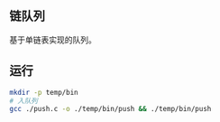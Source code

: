 
## 链队列
基于单链表实现的队列。

## 运行
```bash
mkdir -p temp/bin
# 入队列
gcc ./push.c -o ./temp/bin/push && ./temp/bin/push
```